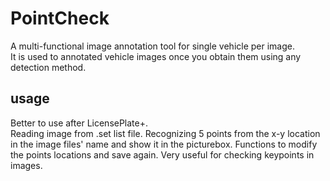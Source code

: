 # PointCheck  
A multi-functional image annotation tool for single vehicle per image.  
It is used to annotated vehicle images once you obtain them using any detection method. 

## usage  
Better to use after LicensePlate+.  
Reading image from .set list file. Recognizing 5 points from the x-y location in the image files' name and show it in the picturebox. Functions to modify the points locations and save again. Very useful for checking keypoints in images.
